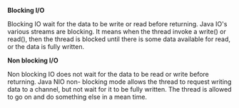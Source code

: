 **Blocking I/O**   

Blocking IO wait for the data to be write or read before returning. Java IO's various streams are blocking. It means when the thread invoke a write() or read(), then the thread is blocked until there is some data available for read, or the data is fully written.  

**Non blocking I/O**    

Non blocking IO does not wait for the data to be read or write before returning. Java NIO non- blocking mode allows the thread to request writing data to a channel, but not wait for it to be fully written. The thread is allowed to go on and do something else in a mean time.   
